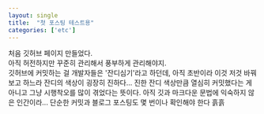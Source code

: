 ```yaml
---
layout: single
title:  "첫 포스팅 테스트용"
categories: ['etc']
---
```


처음 깃허브 페이지 만들었다.  
아직 허전하지만 꾸준히 관리해서 풍부하게 관리해야지.  
깃허브에 커밋하는 걸 개발자들은 '잔디심기'라고 하던데, 아직 초반이라 이것 저것 바꿔보고 하느라 잔디의 색상이 굉장히 진하다... 진한 잔디 색상만큼 열심히 커밋했다는 게 아니고 그냥 시행착오를 많이 겪었다는 뜻이다. 아직 깃과 마크다운 문법에 익숙하지 않은 인간이라... 단순한 커밋과 블로그 포스팅도 몇 번이나 확인해야 한다 흙흙
